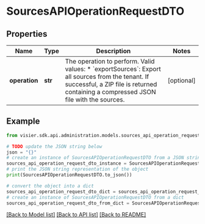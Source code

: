 # SourcesAPIOperationRequestDTO


## Properties

Name | Type | Description | Notes
------------ | ------------- | ------------- | -------------
**operation** | **str** | The operation to perform. Valid values:  * &#x60;exportSources&#x60;: Export all sources from the tenant. If successful, a ZIP file is returned containing a compressed JSON file with the sources. | [optional] 

## Example

```python
from visier.sdk.api.administration.models.sources_api_operation_request_dto import SourcesAPIOperationRequestDTO

# TODO update the JSON string below
json = "{}"
# create an instance of SourcesAPIOperationRequestDTO from a JSON string
sources_api_operation_request_dto_instance = SourcesAPIOperationRequestDTO.from_json(json)
# print the JSON string representation of the object
print(SourcesAPIOperationRequestDTO.to_json())

# convert the object into a dict
sources_api_operation_request_dto_dict = sources_api_operation_request_dto_instance.to_dict()
# create an instance of SourcesAPIOperationRequestDTO from a dict
sources_api_operation_request_dto_from_dict = SourcesAPIOperationRequestDTO.from_dict(sources_api_operation_request_dto_dict)
```
[[Back to Model list]](../README.md#documentation-for-models) [[Back to API list]](../README.md#documentation-for-api-endpoints) [[Back to README]](../README.md)


